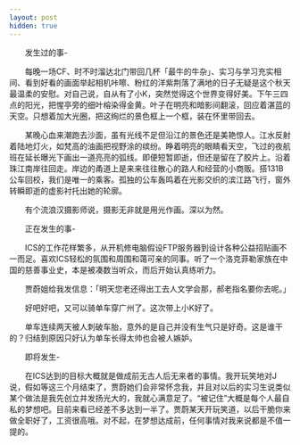 ```yaml
---
layout: post
hidden: true
---
```

　　发生过的事-

　　每晚一场CF、时不时溜达北门带回几杯「最牛的牛杂」、实习与学习充实相间、看到好看的画面举起相机咔嚓、粉红的洋紫荆落了满地的日子无疑是这个秋天最温柔的安慰。对自己说，自从有了小K，突然觉得这个世界变得好美。下午三四点的阳光，把惺亭旁的细叶榕染得金黄。叶子在明亮和暗影间翻滚，回应着湛蓝的天空。只想着加大光圈，把这绚烂的景色框上一个框，装在怀里带回去。

　　某晚心血来潮跑去沙面，虽有光线不足但沿江的景色还是美艳惊人。江水反射着陆地灯火，如梵高的油画把视野涂的缤纷。睁着明亮的眼睛看天空，飞过的夜航班在延长曝光下画出一道亮亮的弧线。即便短暂即逝，但还是留在了胶片上。沿着珠江南岸往回走。岸边的甬道上是来来往往散心的路人和经营的小商贩。搭131B公车回校，我们是唯一的乘客。孤独的公车轰鸣着在光影交织的滨江路飞行，窗外转瞬即逝的虚影衬托出她的轮廓。

　　有个流浪汉摄影师说，摄影无非就是用光作画。深以为然。

　　正在发生的事-

　　ICS的工作花样繁多，从开机修电脑假设FTP服务器到设计各种公益招贴画不一而足。喜欢ICS轻松的氛围和周围和蔼可亲的同事。听了一个洛克菲勒家族在中国的慈善事业史，本是被凑数当听众，而后开始认真练听力。

　　贾蔚姐给我发信息：「明天您老还得出工去人文学会那，郝老指名要你去呢。」

　　好吧好吧，又可以骑单车穿广州了。这次带上小K好了。

　　单车连续两天被人刺破车胎，意外的是自己并没有生气只是好奇。这是谁干的？归结到原因只好认为单车长得太帅也会被人嫉妒。

　　即将发生-

　　在ICS达到的目标大概就是做成前无古人后无来者的事情。我开玩笑地对J说，假如等这三个月结束了，贾蔚她们会非常怀念我，并且对以后的实习生说类似某个做法是我先创立并发扬光大的，我就心满意足了。“被记住”大概是每个人最自私的梦想吧。目前来看已经差不多达到一半了。贾蔚某天开玩笑道，以后干脆你来做全职好了，工资很高哦。对不起，在梦想达成前，任何事情对我来说都是不值一提的。